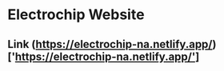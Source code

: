 # Electrochip Website
## Link (https://electrochip-na.netlify.app/)['https://electrochip-na.netlify.app/']